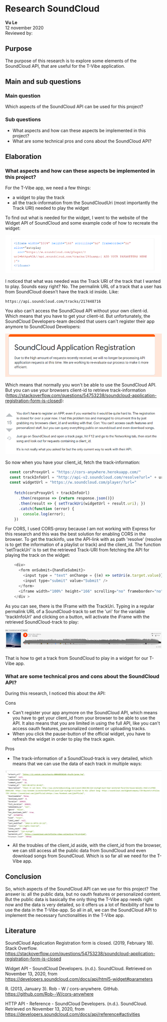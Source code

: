 # Research SoundCloud

<b>Vu Le</b>
<br>
12 november 2020
<br>
Reviewed by:

## Purpose

The purpose of this research is to explore some elements of the SoundCloud API, that are useful for the T-Vibe application.

## Main and sub questions

### Main question
Which aspects of the SoundCloud API can be used for this project?

### Sub questions
* What aspects and how can these aspects be implemented in this project?
* What are some technical pros and cons about the SoundCloud API?

## Elaboration
### What aspects and how can these aspects be implemented in this project?
For the T-Vibe app, we need a few things:

- a widget to play the track
- all the track-information from the SoundCloudUri (most importantly the Track URI) needed to play the widget

To find out what is needed for the widget, I went to the website of the Widget API of SoundCloud and some example code of how to recreate the widget:

!['SoundCloudIFrame'](images/iframe.png)

I noticed that what was needed was the Track URI of the track that I wanted to play.
Sounds easy right? No.
The permalink URL of a track that a user has from SoundCloud doesn't have the track id inside.
Like:

```
https://api.soundcloud.com/tracks/217448716
```

You also can't access the SoundCloud API without your own client-id.
Which means that you have to get your client-id.
But unfortunately, the SoundCloud Developers-team decided that users can't register their app anymore to SoundCloud Developers:

!['SoundCloudIFrame'](images/soundcloudapp.png)

Which means that normally you won't be able to use the SoundCloud API.
But you can use your browsers client-id to retrieve track-information (https://stackoverflow.com/questions/54753238/soundcloud-application-registration-form-is-closed):

!['SoundCloudAPI'](images/soundcloudapi.png)

So now when you have your client_id, fetch the track-information:

```js
  const corsProxyUrl = "https://cors-anywhere.herokuapp.com/"
  const trackInfoUrl = "http://api-v2.soundcloud.com/resolve?url=" + uri + "&client_id=" + client.client_id
  const widgetUrl = "https://w.soundcloud.com/player/?url="

    fetch(corsProxyUrl + trackInfoUrl)
      .then(response => {return response.json()})
      .then(result => { setTrackUri(widgetUrl + result.uri); })
      .catch(function (error) {
        console.log(error);
    })
```
For CORS, I used CORS-proxy because I am not working with Express for this research and this was the best solution for enabling CORS in the browser. To get the trackinfo, use the API-link with as path 'resolve' (resolve is to get the information of a playlist or track) and the client_id. 
The function 'setTrackUri' is to set the retrieved Track-URI from fetching the API for playing the track on the widget:

```js
    <div>
      <form onSubmit={handleSubmit}>
        <input type = "text" onChange = {(e) => setUri(e.target.value)}></input>
        <input type="submit" value="Submit" />
      </form>
      <iframe width="100%" height="166" scrolling="no" frameborder="no" src={trackUri} title="soundCloudFrame"></iframe>
    </div >
```

As you can see, there is the IFrame with the TrackUri. Typing in a regular permalink URL of a SoundCloud-track to set the 'uri' for the variable 'trackInfoUrl' and clicking on a button, will activate the iFrame with the retrieved SoundCloud-track to play:

!['SoundCloudUIResult'](./images/soundcloudUIresult.png)

That is how to get a track from SoundCloud to play in a widget for our T-Vibe app.

### What are some technical pros and cons about the SoundCloud API?

During this research, I noticed this about the API:

Cons
- Can't register your app anymore on the SoundCloud API, which means you have to get your client_id from your browser to be able to use the API. It also means that you are limited in using the full API, like you can't access oauth features, personalized content or uploading tracks. 
- When you click the pause-button of the official widget, you have to refresh the widget in order to play the track again.

Pros
- The track-information of a SoundCloud-track is very detailed, which means that we can use the data of each track in multiple ways:

!['SoundCloudTrackInformation'](images/soundcloudTrackInformation.png)

- All the troubles of the client_id aside, with the client_id from the browser, we can still access all the public data from SoundCloud and even download songs from SoundCloud. Which is so far all we need for the T-Vibe app. 

## Conclusion

So, which aspects of the SoundCloud API can we use for this project? The answer is: all the public data, but no oauth features or personalized content. But the public data is basically the only thing the T-Vibe app needs right now and the data is very detailed, so it offers us a lot of flexibility of how to use the data in the T-Vibe-app. So all in all, we can the SoundCloud API to implement the necessary functionalities in the T-Vibe app.

## Literature

SoundCloud Application Registration form is closed. (2019, February 18). Stack Overflow. https://stackoverflow.com/questions/54753238/soundcloud-application-registration-form-is-closed

Widget API - SoundCloud Developers. (n.d.). SoundCloud. Retrieved on November 13, 2020, from https://developers.soundcloud.com/docs/api/html5-widget#parameters

R. (2013, January 3). Rob - W / cors-anywhere. GitHub. https://github.com/Rob--W/cors-anywhere

HTTP API - Reference - SoundCloud Developers. (n.d.). SoundCloud. Retrieved on November 13, 2020, from https://developers.soundcloud.com/docs/api/reference#activities